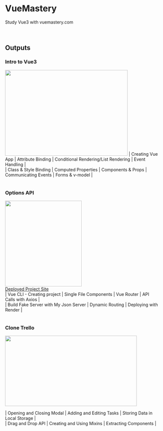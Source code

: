 # VueMastery
Study Vue3 with vuemastery.com
<br>
<br>
<br>
<h2>Outputs</h2>
<h3>Intro to Vue3</h3>
<img src="https://media.giphy.com/media/ZcimM8boJdV0cYHTEq/giphy.gif" width="400" height="280" />
| Creating Vue App | Attribute Binding | Conditional Rendering/List Rendering | Event Handling |<br> 
| Class & Style Binding | Computed Properties | Components & Props | Communicating Events | Forms & v-model |
<br>
<br>
<h3>Options API</h3>
<img src="https://media.giphy.com/media/Y2qIyKyYtWnZSMxcNF/giphy.gif" width="250" height="280" />
<div><a href="https://events-for-good-av48.onrender.com">Deployed Project Site</a><div>
| Vue CLI - Creating project | Single File Components | Vue Router | API Calls with Axios |<br> 
| Build Fake Server with My Json Server | Dynamic Routing | Deploying with Render |
<br>
<br>
<h3>Clone Trello</h3>
<img src="https://media.giphy.com/media/Gx71BoeAL0VUFAJC6I/giphy.gif" width="430" height="230" />

| Opening and Closing Modal | Adding and Editing Tasks | Storing Data in Local Storage |<br>
| Drag and Drop API | Creating and Using Mixins | Extracting Components |
